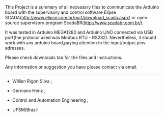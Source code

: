 This Project is a summary of all necessary files to communicate the Arduino board with the supervisory and control software Elipse SCADA(http://www.elipse.com.br/port/download_scada.aspx) or open source supervisory program ScadaBR(http://www.scadabr.com.br/).

It was tested in Arduino MEGA1280 and Arduino UNO connected via USB port(the protocol used was Modbus RTU - RS232). Nevertheless, it should work with any arduino board,paying attention to the input/output pins adresses.

Please check downloads tab for the files and instructions.

Any information or suggestion you have please contact via email.


---

- Willian Rigon Silva ;

- Germano Henz ;

- Control and Automation Engineering ;

- UFSM/Brazil